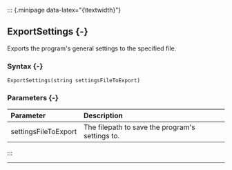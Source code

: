 ::: {.minipage data-latex="{\textwidth}"}
## ExportSettings {-}

Exports the program's general settings to the specified file.

### Syntax {-}

```{sql}
ExportSettings(string settingsFileToExport)
```

### Parameters {-}

**Parameter** | **Description**
| :-- | :-- |
settingsFileToExport | The filepath to save the program's settings to.
:::

***
